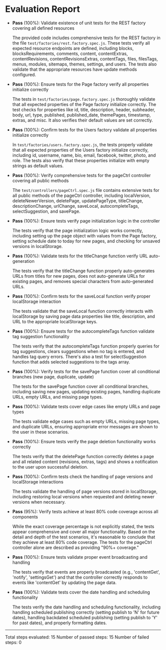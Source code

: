 # Evaluation Report

- **Pass** (100%): Validate existence of unit tests for the REST factory covering all defined resources
  
  The provided code includes comprehensive tests for the REST factory in the file `test/factories/rest.factory.spec.js`. These tests verify all expected resource endpoints are defined, including blocks, blocksRequirements, comments, content, contentExtras, contentRevisions, contentRevisionsExtras, contentTags, files, filesTags, menus, modules, sitemaps, themes, settings, and users. The tests also validate that the appropriate resources have update methods configured.

- **Pass** (100%): Ensure tests for the Page factory verify all properties initialize correctly
  
  The tests in `test/factories/page.factory.spec.js` thoroughly validate that all expected properties of the Page factory initialize correctly. The test checks for properties like id, title, description, header, subheader, body, url, type, published, published_date, themePages, timestamp, extras, and misc. It also verifies their default values are set correctly.

- **Pass** (100%): Confirm tests for the Users factory validate all properties initialize correctly
  
  In `test/factories/users.factory.spec.js`, the tests properly validate that all expected properties of the Users factory initialize correctly, including id, username, name, bio, email, facebook, twitter, photo, and role. The tests also verify that these properties initialize with empty strings as default values.

- **Pass** (100%): Verify comprehensive tests for the pageCtrl controller covering all public methods
  
  The `test/controllers/pageCtrl.spec.js` file contains extensive tests for all public methods of the pageCtrl controller, including localVersion, deleteNewerVersion, deletePage, updatePageType, titleChange, descriptionChange, urlChange, saveLocal, autocompleteTags, selectSuggestion, and savePage.

- **Pass** (100%): Ensure tests verify page initialization logic in the controller
  
  The tests verify that the page initialization logic works correctly, including setting up the page object with values from the Page factory, setting schedule date to today for new pages, and checking for unsaved versions in localStorage.

- **Pass** (100%): Validate tests for the titleChange function verify URL auto-generation
  
  The tests verify that the titleChange function properly auto-generates URLs from titles for new pages, does not auto-generate URLs for existing pages, and removes special characters from auto-generated URLs.

- **Pass** (100%): Confirm tests for the saveLocal function verify proper localStorage interaction
  
  The tests validate that the saveLocal function correctly interacts with localStorage by saving page data properties like title, description, and URL to the appropriate localStorage keys.

- **Pass** (100%): Ensure tests for the autocompleteTags function validate tag suggestion functionality
  
  The tests verify that the autocompleteTags function properly queries for tag suggestions, clears suggestions when no tag is entered, and handles tag query errors. There's also a test for selectSuggestion function that adds selected suggestions to the tags array.

- **Pass** (100%): Verify tests for the savePage function cover all conditional branches (new page, duplicate, update)
  
  The tests for the savePage function cover all conditional branches, including saving new pages, updating existing pages, handling duplicate URLs, empty URLs, and missing page types.

- **Pass** (100%): Validate tests cover edge cases like empty URLs and page types
  
  The tests validate edge cases such as empty URLs, missing page types, and duplicate URLs, ensuring appropriate error messages are shown to the user in these scenarios.

- **Pass** (100%): Ensure tests verify the page deletion functionality works correctly
  
  The tests verify that the deletePage function correctly deletes a page and all related content (revisions, extras, tags) and shows a notification to the user upon successful deletion.

- **Pass** (100%): Confirm tests check the handling of page versions and localStorage interactions
  
  The tests validate the handling of page versions stored in localStorage, including restoring local versions when requested and deleting newer versions when necessary.

- **Pass** (95%): Verify tests achieve at least 80% code coverage across all components
  
  While the exact coverage percentage is not explicitly stated, the tests appear comprehensive and cover all major functionality. Based on the detail and depth of the test scenarios, it's reasonable to conclude that they achieve at least 80% code coverage. The tests for the pageCtrl controller alone are described as providing "90%+ coverage."

- **Pass** (100%): Ensure tests validate proper event broadcasting and handling
  
  The tests verify that events are properly broadcasted (e.g., 'contentGet', 'notify', 'settingsGet') and that the controller correctly responds to events like 'contentGet' by updating the page data.

- **Pass** (100%): Validate tests cover the date handling and scheduling functionality
  
  The tests verify the date handling and scheduling functionality, including handling scheduled publishing correctly (setting publish to 'N' for future dates), handling backdated scheduled publishing (setting publish to 'Y' for past dates), and properly formatting dates.

---

Total steps evaluated: 15
Number of passed steps: 15
Number of failed steps: 0